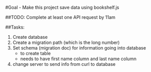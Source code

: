 #Goal - Make this project save data using bookshelf.js

##TODO: Complete at least one API request by 11am

##Tasks:
1. Create database
1. Create a migration path (which is the long number)
1. Set schema (migration doc) for information going into database
    * to create table
    * needs to have first name column and last name column
1. change server to send info from curl to database